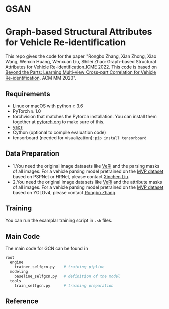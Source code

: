 # GSAN
# Graph-based Structural Attributes for Vehicle Re-identification
This repo gives the code for the paper "Rongbo Zhang, Xian Zhong, Xiao Wang, Wenxin Huang, Wenxuan Liu, Shilei Zhao: Graph-based Structural Attributes for Vehicle Re-identification.ICME 2022.
This code is based on [Beyond the Parts: 
Learning Multi-view Cross-part Correlation for Vehicle Re-identification](https://lxc86739795.github.io/papers/2020_ACMMM_PCRNet.pdf). ACM MM 2020".

## Requirements

- Linux or macOS with python ≥ 3.6
- PyTorch ≥ 1.0
- torchvision that matches the Pytorch installation. You can install them together at [pytorch.org](https://pytorch.org/) to make sure of this.
- [yacs](https://github.com/rbgirshick/yacs)
- Cython (optional to compile evaluation code)
- tensorboard (needed for visualization): `pip install tensorboard`

## Data Preparation

- 1.You need the original image datasets like [VeRi](https://github.com/JDAI-CV/VeRidataset) and the parsing masks of all images.
For a vehicle parsing model pretrained on the [MVP dataset](https://lxc86739795.github.io/MVP.html) based on PSPNet or HRNet, please contact [Xinchen Liu](https://lxc86739795.github.io/).
- 2.You need the original image datasets like [VeRi](https://github.com/JDAI-CV/VeRidataset) and the attribute masks of all images.
For a vehicle parsing model pretrained on the [MVP dataset](https://lxc86739795.github.io/MVP.html) based on YOLOv4, please contact [Rongbo Zhang](https://HappyBoBo0331.github.io/).
## Training

You can run the examplar training script in `.sh` files.

## Main Code

The main code for GCN can be found in 
```bash
root
  engine
    trainer_selfgcn.py    # training pipline
  modeling
    baseline_selfgcn.py   # definition of the model
  tools
    train_selfgcn.py      # training preparation

```



## Reference
```BibTeX

```
